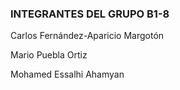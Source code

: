 ###  INTEGRANTES DEL GRUPO B1-8

Carlos Fernández-Aparicio Margotón

Mario Puebla Ortiz

Mohamed Essalhi Ahamyan
